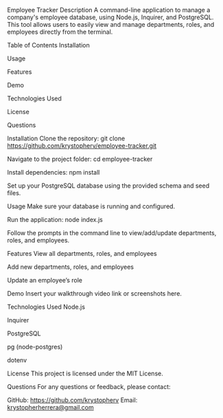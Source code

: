 Employee Tracker
Description
A command-line application to manage a company's employee database, using Node.js, Inquirer, and PostgreSQL. This tool allows users to easily view and manage departments, roles, and employees directly from the terminal.

Table of Contents
Installation

Usage

Features

Demo

Technologies Used

License

Questions

Installation
Clone the repository:
git clone https://github.com/krystopherv/employee-tracker.git

Navigate to the project folder:
cd employee-tracker

Install dependencies:
npm install

Set up your PostgreSQL database using the provided schema and seed files.

Usage
Make sure your database is running and configured.

Run the application:
node index.js

Follow the prompts in the command line to view/add/update departments, roles, and employees.

Features
View all departments, roles, and employees

Add new departments, roles, and employees

Update an employee’s role

Demo
Insert your walkthrough video link or screenshots here.

Technologies Used
Node.js

Inquirer

PostgreSQL

pg (node-postgres)

dotenv

License
This project is licensed under the MIT License.

Questions
For any questions or feedback, please contact:

GitHub: https://github.com/krystopherv
Email: krystopherherrera@gmail.com

